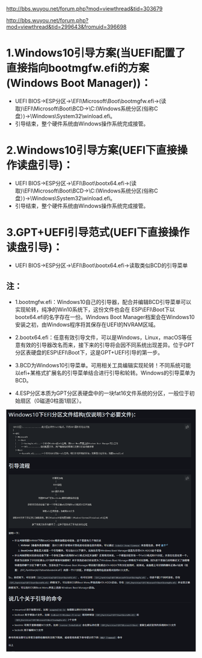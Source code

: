 http://bbs.wuyou.net/forum.php?mod=viewthread&tid=303679

http://bbs.wuyou.net/forum.php?mod=viewthread&tid=299643&fromuid=396698 

# 1.Windows10引导方案(当UEFI配置了直接指向bootmgfw.efi的方案(Windows Boot Manager))：
* UEFI BIOS→ESP分区→\EFI\Microsoft\Boot\bootmgfw.efi→(读取)\EFI\Microsoft\Boot\BCD→\C:(Windows系统分区(俗称C盘）)→\Windows\System32\winload.efi。
* 引导结束，整个硬件系统由Windows操作系统完成接管。

# 2.Windows10引导方案(UEFI下直接操作读盘引导)：
* UEFI BIOS→ESP分区→\EFI\Boot\bootx64.efi→(读取)\EFI\Microsoft\Boot\BCD→\C:(Windows系统分区(俗称C盘）)→\Windows\System32\winload.efi。
* 引导结束，整个硬件系统由Windows操作系统完成接管。

# 3.GPT+UEFI引导范式(UEFI下直接操作读盘引导)：
* UEFI BIOS→ESP分区→\EFI\Boot\bootx64.efi→读取类似BCD的引导菜单

## 注：

* 1.bootmgfw.efi：Windows10自己的引导器，配合并编辑BCD引导菜单可以实现轮转，纯净的Win10系统下，这份文件也会在  ESP\EFI\Boot下以bootx64.efi的名字存在一份。Windows Boot Manager档案会在Windows10安装之初，由Windows程序将其保存在UEFI的NVRAM区域。

* 2.bootx64.efi：任意有效引导文件，可以是Windows，Linux，macOS等任意有效的引导器改名而来，接下来的引导将会因不同系统出现差异。位于GPT分区表硬盘的ESP\EFI\Boot下，这是GPT+UEFI引导的第一步。

* 3.BCD为Windows10引导菜单。可用相关工具编辑实现轮转！不同系统可能以efi+某格式扩展名的引导菜单结合进行引导和轮转。Windows的引导菜单为BCD。

* 4.ESP分区本质为GPT分区表硬盘中的一块fat16文件系统的分区，一般位于初始扇区（0磁道0柱面1扇区）。

![](https://github.com/redomCL/Windows10-GPT-UEFI/blob/main/%E6%88%AA%E5%9B%BE/%E6%88%AA%E5%9B%BE.png)
